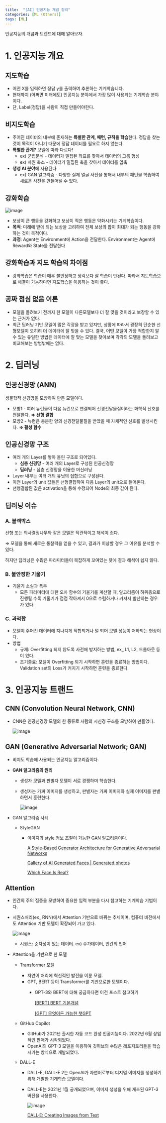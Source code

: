 ```yaml
---
title:  "[AI] 인공지능 개념 정리"
categories: [ML (Others)]
tags: [ML]
---
```

인공지능의 개념과 트렌드에 대해 알아보자.
<br>

# 1. 인공지능 개요

## 지도학습

- 어떤 X를 입력하면 정답 y를 출력하여 추론하는 기계학습니다.
- 현재까지 (어쩌면 미래에도) 인공지능 분야에서 가장 많이 사용되는 기계학습 분야이다.
- 단, Label(정답)을 사람이 직접 만들어야한다.

## 비지도학습

- 주어진 데이터의 내부에 존재하는 **특별한 관계, 패턴, 규칙을 학습**한다. 정답을 찾는 것이 목적이 아니기 때문에 정답 데이터를 필요로 하지 않는다.
- **특별한 관계?** 모델에 따라 다르다!
    - ex) 군집분석 - 데이터가 밀집된 좌표를 찾아서 데이터의 그룹 형성
    - ex) 차원 축소 - 데이터가 밀집된 축을 찾아서 데이터를 압축
- **생성 AI 분야**에 사용된다
    - ex) GAN 알고리즘 - 다양한 실제 얼굴 사진을 통해서 내부의 패턴을 학습하여 새로운 사진을 만들어낼 수 있다.

## 강화학습

![image](https://user-images.githubusercontent.com/89712324/218996169-0b5377f0-46c4-405e-b552-b9ca5bb2ce9d.png)

- 보상이 큰 행동을 강화하고 보상이 적은 행동은 약화시키는 기계학습이다.
- **목적**: 미래에 받에 되는 보상을 고려하여 전체 보상의 합이 최대가 되는 행동을 강화하는 것이 목적이다.
- **과정**: Agent는 Environment에 Action을 전달한다. Environment는 Agent에 Reward와 State를 전달한다

## 강화학습과 지도 학습의 차이점

- 강화학습은 학습이 매우 불안정하고 생각보다 잘 학습이 안된다. 따라서 지도학습으로 해결이 가능하다면 지도학습을 이용하는 것이 좋다.

## 공짜 점심 없음 이론

- 모델을 돌려보기 전까지 한 모델이 다른모델보다 더 잘 맞을 것이라고 보장할 수 있는 근거가 없다.
- 최근 딥러닝 기반 모델이 많은 각광을 받고 있지만, 상황에 따라서 굉장히 단순한 선형모델이 오히려 더 데이터에 잘 맞을 수 있다. 결국, 어떤 모델이 가장 적합한지 알 수 있는 유일한 방법은 데이터에 잘 맞는 모델을 찾아보며 각각의 모델을 돌려보고 비교해보는 방법밖에는 없다.

# 2. 딥러닝

## 인공신경망 (ANN)

생물학적 신경망을 모방하여 만든 모델이다.

- 모방1 - 여러 뉴런들이 다음 뉴런으로 연결되어 신경전달물질이라는 화학적 신호를 전달한다. **⇒ 선형 결합**
- 모방2 - 뉴런은 충분한 양의 신경전달물질을 받았을 때 자체적인 신호를 발생시킨다. **⇒ 활성 함수**

## 인공신경망 구조

- 여러 개의 Layer를 쌓아 올린 구조로 되어있다.
    - **심층 신경망** - 여러 개의 Layer로 구성된 인공신경망
    - **딥러닝** - 심층 신경망을 이용한 머신러닝
- Layer 내부는 여러 개의 유닛의 집합으로 구성된다.
- 이전 Layer의 unit 값들은 선형결합하여 다음 Layer의 unit으로 들어온다.
- 선형결합된 값은 activation을 통해 수정되어 Node의 최종 값이 된다.

## 딥러닝 이슈

### A. 블랙박스

선형 또는 의사결정나무와 같은 모델은 직관적이고 해석이 쉽다.  

⇒ 모델을 통해 새로운 통찰력을 얻을 수 있고, 결과가 이상할 경우 그 이유를 분석할 수 있다.  

하지만 딥러닝은 수많은 파라미터들이 복잡하게 꼬여있는 탓에 결과 해석이 쉽지 않다.

### B. 불안정한 기울기

- 기울기 소실과 폭주
    - 모든 파라미터에 대한 오차 함수의 기울기를 계산할 때, 알고리즘이 하위층으로 진행될 수록 기울기가 점점 작아져서 0으로 수렴하거나 커져서 발산하는 경우가 있다.

### C. 과적합

- 모델이 주어진 데이터에 지나치게 적합되거나 덜 되어 모델 성능이 저하되는 현상이다.
- 방법
    - 규제: Overfitting 되지 않도록 사전에 방지하는 방법, ex_ L1, L2, 드롭아웃 등이 있다.
    - 조기종료: 모델이 Overfitting 되기 시작하면 훈련을 종료하는 방법이다. Validation set의 Loss가 커지기 시작하면 훈련을 종료한다.

# 3. 인공지능 트랜드

## CNN (Convolution Neural Network, CNN)

- CNN은 인공신경망 모델의 한 종류로 사람의 시신경 구조를 모방하여 만들었다.
    
    ![image](https://user-images.githubusercontent.com/89712324/218996271-5ec8adca-b2d9-4c94-b3fb-756329f27c32.png)
    

## GAN (Generative Adversarial Network; GAN)

- 비지도 학습에 사용되는 인공지능 알고리즘이다.
- **GAN 알고리즘의 원리**
    - 생성자 모델과 판별자 모델이 서로 경쟁하며 학습한다.
    - 생성자는 가짜 이미지를 생성하고, 판별자는 가짜 이미지와 실제 이미지를 판별하면서 훈련한다.
        
        ![image](https://user-images.githubusercontent.com/89712324/218996322-09f0cd3a-092f-4c87-903c-cb2b6c6622ad.png)
        
- GAN 알고리즘 사례
    - StyleGAN
        - 이미지의 style 정보 조절이 가능한 GAN 알고리즘이다.
            
            [A Style-Based Generator Architecture for Generative Adversarial Networks](https://www.youtube.com/watch?v=kSLJriaOumA&feature=youtu.be)
            
            [Gallery of AI Generated Faces | Generated.photos](https://generated.photos/faces)
            
            [Which Face Is Real?](https://www.whichfaceisreal.com/results.php?r=0&p=0&i1=image-2019-02-17_041025.jpeg&i2=20576.jpeg)
            

## Attention

- 인간의 주의 집중을 모방하여 중요한 입력 부분을 다시 참고하는 기계학습 기법이다.
- 시퀀스처리(ex_ RNN)에서 Attention 기반으로 바뀌는 추세이며, 컴퓨터 비전에서도 Attention 기반 모델이 확장되어 가고 있다.
    
    ![image](https://user-images.githubusercontent.com/89712324/218996388-fabc22c9-276c-44a1-bc6e-0d1361d18fec.png)
    
    - 시퀀스: 순차성이 있는 데이터. ex) 주가데이터, 인간의 언어
- Attention을 기반으로 한 모델
    - Transformer 모델
        - 자연어 처리에 혁신적인 발전을 이룬 모델.
        - GPT, BERT 등이 Transformer를 기반으로한 모델이다.
            - GPT-3와 BERT에 대해 궁금하다면 이전 포스트 참고하기
                
                [[BERT] BERT 기본개념](https://jibin86.github.io/natural%20language%20processing/Bert_%EA%B3%B5%EB%B6%80%EC%A0%95%EB%A6%AC/)
                
                [[GPT] 무엇이든 가능한 챗GPT](https://jibin86.github.io/natural%20language%20processing/%EB%AC%B4%EC%97%87%EC%9D%B4%EB%93%A0-%EA%B0%80%EB%8A%A5%ED%95%9C-%EC%B1%97-GPT/)
                
    - GitHub Copilot
        - GitHub가 2021년 출시한 자동 코드 완성 인공지능이다. 2022년 6월 상업적인 판매가 시작되었다.
        - OpenAI의 GPT-3 모델을 이용하여 깃허브의 수많은 레포지토리들을 학습시키는 방식으로 개발되었다.
    - DALL-E
        - DALL-E, DALL-E 2는 OpenAI가 자연어로부터 디지털 이미지를 생성하기 위해 개발한 기계학습 모델이다.
        - DALL-E는 2021년 1월 공개되었으며, 이미지 생성을 위해 개조된 GPT-3 버전을 사용한다.
            
            ![image](https://user-images.githubusercontent.com/89712324/218996766-0787db1a-150d-4b2e-b217-50e0b034928c.png)
            
            [DALL·E: Creating Images from Text](https://openai.com/blog/dall-e/)

